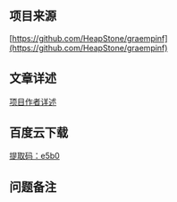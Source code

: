## 项目来源
[https://github.com/HeapStone/graempinf](https://github.com/HeapStone/graempinf)
## 文章详述
[项目作者详述](https://github.com/HeapStone/graempinf)
## 百度云下载
[提取码：e5b0](https://pan.baidu.com/s/1nE7QLmqK2cTqur0Qwb21ZQ)
## 问题备注
